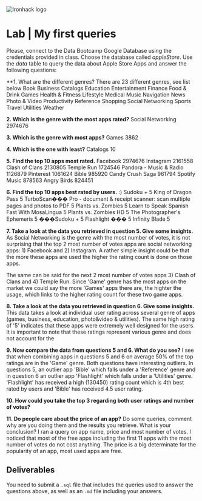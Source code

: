 ![Ironhack logo](https://i.imgur.com/1QgrNNw.png)

# Lab | My first queries

Please, connect to the Data Bootcamp Google Database using the credentials provided in class. Choose the database called *appleStore*. Use the *data* table to query the data about Apple Store Apps and answer the following questions: 

**1. What are the different genres? There are 23 different genres, see list below
Book
Business
Catalogs
Education
Entertainment
Finance
Food & Drink
Games
Health & Fitness
Lifestyle
Medical
Music
Navigation
News
Photo & Video
Productivity
Reference
Shopping
Social Networking
Sports
Travel
Utilities
Weather

**2. Which is the genre with the most apps rated?**
Social Networking 2974676

**3. Which is the genre with most apps?**
Games 3862

**4. Which is the one with least?**
Catalogs 10

**5. Find the top 10 apps most rated.**
Facebook	2974676
Instagram	2161558
Clash of Clans	2130805
Temple Run	1724546
Pandora - Music & Radio	1126879
Pinterest	1061624
Bible	985920
Candy Crush Saga	961794
Spotify Music	878563
Angry Birds	824451

**6. Find the top 10 apps best rated by users.**
:) Sudoku +	5
King of Dragon Pass	5
TurboScan��� Pro - document & receipt scanner: scan multiple pages and photos to PDF	5
Plants vs. Zombies	5
Learn to Speak Spanish Fast With MosaLingua	5
Plants vs. Zombies HD	5
The Photographer's Ephemeris	5
���Sudoku +	5
Flashlight ���	5
Infinity Blade	5

**7. Take a look at the data you retrieved in question 5. Give some insights.**
As Social Networking is the genre with the most number of votes, it is not surprising that the top 2 most number of votes apps are social networking apps: 1) Facebook and 2) Instagram. A rather simple insight could be that the more these apps are used the higher the rating count is done on those apps. 

The same can be said for the next 2 most number of votes apps 3) Clash of Clans and 4) Temple Run. Since 'Game' genre has the most apps on the market we could say the more 'Games' apps there are, the highter the usage, which links to the higher rating count for these two game apps.

**8. Take a look at the data you retrieved in question 6. Give some insights.**
This data takes a look at individual user rating across several genre of apps (games, business, education, photo&video & utilities). The same high rating of '5' indicates that these apps were extremely well designed for the users. It is important to note that these ratings represent various genre and does not account for the 

**9. Now compare the data from questions 5 and 6. What do you see?**
I see that when combining apps in questions 5 and 6 on average 50% of the top ratings are in the 'Game' genre.
Both questions have interesting outliers. In questions 5, an outlier app 'Bible' which falls under a 'Reference' genre and in question 6 an outlier app 'Flashlight' which falls under a 'Utilities' genre. 'Flashlight' has received a high (130450) rating count which is 4th best rated by users and 'Bible' has received 4.5 user rating.

**10. How could you take the top 3 regarding both user ratings and number of votes?**


**11. Do people care about the price of an app?** Do some queries, comment why are you doing them and the results you retrieve. What is your conclusion? I ran a query on app name, price and most number of votes. I noticed that most of the free apps including the first 11 apps with the most number of votes do not cost anything. The price is a big determinate for the popularity of an app, most used apps are free.


## Deliverables 
You need to submit a `.sql` file that includes the queries used to answer the questions above, as well as an `.md` file including your answers. 
